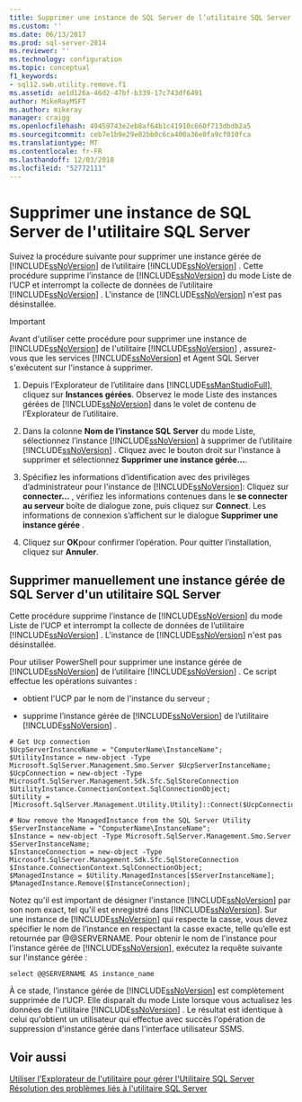 ```yaml
---
title: Supprimer une instance de SQL Server de l’utilitaire SQL Server | Microsoft Docs
ms.custom: ''
ms.date: 06/13/2017
ms.prod: sql-server-2014
ms.reviewer: ''
ms.technology: configuration
ms.topic: conceptual
f1_keywords:
- sql12.swb.utility.remove.f1
ms.assetid: ae1d126a-46d2-47bf-b339-17c743df6491
author: MikeRayMSFT
ms.author: mikeray
manager: craigg
ms.openlocfilehash: 49459743e2eb8af64b1c41910c660f713dbdb2a5
ms.sourcegitcommit: ceb7e1b9e29e02bb0c6ca400a36e0fa9cf010fca
ms.translationtype: MT
ms.contentlocale: fr-FR
ms.lasthandoff: 12/03/2018
ms.locfileid: "52772111"
---
```

# <a name="remove-an-instance-of-sql-server-from-the-sql-server-utility"></a>Supprimer une instance de SQL Server de l'utilitaire SQL Server
  Suivez la procédure suivante pour supprimer une instance gérée de [!INCLUDE[ssNoVersion](../../includes/ssnoversion-md.md)] de l’utilitaire [!INCLUDE[ssNoVersion](../../includes/ssnoversion-md.md)] . Cette procédure supprime l’instance de [!INCLUDE[ssNoVersion](../../includes/ssnoversion-md.md)] du mode Liste de l’UCP et interrompt la collecte de données de l’utilitaire [!INCLUDE[ssNoVersion](../../includes/ssnoversion-md.md)] . L'instance de [!INCLUDE[ssNoVersion](../../includes/ssnoversion-md.md)] n'est pas désinstallée.  
  
> [!IMPORTANT]  
>  Avant d'utiliser cette procédure pour supprimer une instance de [!INCLUDE[ssNoVersion](../../includes/ssnoversion-md.md)] de l'utilitaire [!INCLUDE[ssNoVersion](../../includes/ssnoversion-md.md)] , assurez-vous que les services [!INCLUDE[ssNoVersion](../../includes/ssnoversion-md.md)] et Agent SQL Server s'exécutent sur l'instance à supprimer.  
  
1.  Depuis l’Explorateur de l’utilitaire dans [!INCLUDE[ssManStudioFull](../../includes/ssmanstudiofull-md.md)], cliquez sur **Instances gérées**. Observez le mode Liste des instances gérées de [!INCLUDE[ssNoVersion](../../includes/ssnoversion-md.md)] dans le volet de contenu de l’Explorateur de l’utilitaire.  
  
2.  Dans la colonne **Nom de l’instance SQL Server** du mode Liste, sélectionnez l’instance [!INCLUDE[ssNoVersion](../../includes/ssnoversion-md.md)] à supprimer de l’utilitaire [!INCLUDE[ssNoVersion](../../includes/ssnoversion-md.md)] . Cliquez avec le bouton droit sur l’instance à supprimer et sélectionnez **Supprimer une instance gérée…**.  
  
3.  Spécifiez les informations d’identification avec des privilèges d’administrateur pour l’instance de [!INCLUDE[ssNoVersion](../../includes/ssnoversion-md.md)]: Cliquez sur **connecter...** , vérifiez les informations contenues dans le **se connecter au serveur** boîte de dialogue zone, puis cliquez sur **Connect**. Les informations de connexion s’affichent sur le dialogue **Supprimer une instance gérée** .  
  
4.  Cliquez sur **OK**pour confirmer l’opération. Pour quitter l’installation, cliquez sur **Annuler**.  
  
## <a name="manually-remove-a-managed-instance-of-sql-server-from-a-sql-server-utility"></a>Supprimer manuellement une instance gérée de SQL Server d'un utilitaire SQL Server  
 Cette procédure supprime l’instance de [!INCLUDE[ssNoVersion](../../includes/ssnoversion-md.md)] du mode Liste de l’UCP et interrompt la collecte de données de l’utilitaire [!INCLUDE[ssNoVersion](../../includes/ssnoversion-md.md)] . L'instance de [!INCLUDE[ssNoVersion](../../includes/ssnoversion-md.md)] n'est pas désinstallée.  
  
 Pour utiliser PowerShell pour supprimer une instance gérée de [!INCLUDE[ssNoVersion](../../includes/ssnoversion-md.md)] de l’utilitaire [!INCLUDE[ssNoVersion](../../includes/ssnoversion-md.md)] . Ce script effectue les opérations suivantes :  
  
-   obtient l'UCP par le nom de l'instance du serveur ;  
  
-   supprime l’instance gérée de [!INCLUDE[ssNoVersion](../../includes/ssnoversion-md.md)] de l’utilitaire [!INCLUDE[ssNoVersion](../../includes/ssnoversion-md.md)] .  
  
```  
# Get Ucp connection  
$UcpServerInstanceName = "ComputerName\InstanceName";  
$UtilityInstance = new-object -Type Microsoft.SqlServer.Management.Smo.Server $UcpServerInstanceName;  
$UcpConnection = new-object -Type Microsoft.SqlServer.Management.Sdk.Sfc.SqlStoreConnection $UtilityInstance.ConnectionContext.SqlConnectionObject;  
$Utility = [Microsoft.SqlServer.Management.Utility.Utility]::Connect($UcpConnection);  
  
# Now remove the ManagedInstance from the SQL Server Utility  
$ServerInstanceName = "ComputerName\InstanceName";  
$Instance = new-object -Type Microsoft.SqlServer.Management.Smo.Server $ServerInstanceName;  
$InstanceConnection = new-object -Type Microsoft.SqlServer.Management.Sdk.Sfc.SqlStoreConnection $Instance.ConnectionContext.SqlConnectionObject;  
$ManagedInstance = $Utility.ManagedInstances[$ServerInstanceName];  
$ManagedInstance.Remove($InstanceConnection);  
```  
  
 Notez qu'il est important de désigner l'instance [!INCLUDE[ssNoVersion](../../includes/ssnoversion-md.md)] par son nom exact, tel qu'il est enregistré dans [!INCLUDE[ssNoVersion](../../includes/ssnoversion-md.md)]. Sur une instance de [!INCLUDE[ssNoVersion](../../includes/ssnoversion-md.md)] qui respecte la casse, vous devez spécifier le nom de l’instance en respectant la casse exacte, telle qu’elle est retournée par @@SERVERNAME. Pour obtenir le nom de l'instance pour l'instance gérée de [!INCLUDE[ssNoVersion](../../includes/ssnoversion-md.md)], exécutez la requête suivante sur l'instance gérée :  
  
```  
select @@SERVERNAME AS instance_name  
```  
  
 À ce stade, l’instance gérée de [!INCLUDE[ssNoVersion](../../includes/ssnoversion-md.md)] est complètement supprimée de l’UCP. Elle disparaît du mode Liste lorsque vous actualisez les données de l'utilitaire [!INCLUDE[ssNoVersion](../../includes/ssnoversion-md.md)] . Le résultat est identique à celui qu'obtient un utilisateur qui effectue avec succès l'opération de suppression d'instance gérée dans l'interface utilisateur SSMS.  
  
## <a name="see-also"></a>Voir aussi  
 [Utiliser l'Explorateur de l'utilitaire pour gérer l'Utilitaire SQL Server](use-utility-explorer-to-manage-the-sql-server-utility.md)   
 [Résolution des problèmes liés à l'utilitaire SQL Server](../../database-engine/troubleshoot-the-sql-server-utility.md)  
  
  
